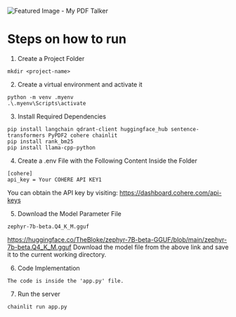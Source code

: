   
![Featured Image - My PDF Talker](https://res.cloudinary.com/dkddubkcn/image/upload/v1720205321/1_mraqdy.png)

  
# Steps on how to run  
1) Create a Project Folder
```
mkdir <project-name>
```
2) Create a virtual environment and activate it
```
python -m venv .myenv
.\.myenv\Scripts\activate
```
3)  Install Required Dependencies
```
pip install langchain qdrant-client huggingface_hub sentence-transformers PyPDF2 cohere chainlit
pip install rank_bm25
pip install llama-cpp-python
```

4) Create a .env File with the Following Content Inside the Folder
```
[cohere]
api_key = Your COHERE API KEY1
```
You can obtain the API key by visiting: https://dashboard.cohere.com/api-keys

5) Download the Model Parameter File
```
zephyr-7b-beta.Q4_K_M.gguf
``` 
https://huggingface.co/TheBloke/zephyr-7B-beta-GGUF/blob/main/zephyr-7b-beta.Q4_K_M.gguf
Download the model file from the above link and save it to the current working directory.
  
6) Code Implementation
```
The code is inside the 'app.py' file.
```  
7) Run the server
```
chainlit run app.py
```
